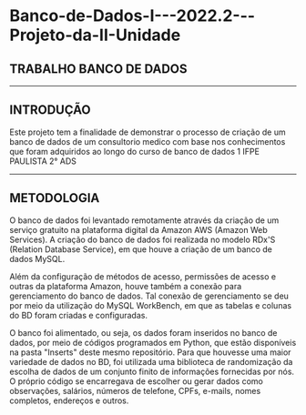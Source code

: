 # Banco-de-Dados-I---2022.2---Projeto-da-II-Unidade

## TRABALHO BANCO DE DADOS 
<hr size="100">

## INTRODUÇÃO

Este projeto tem a finalidade de demonstrar o processo de criação de um banco de dados de um consultorio medico com base nos conhecimentos que foram adquiridos ao longo do curso de  banco de dados 1 IFPE PAULISTA 2° ADS

<hr size="100">

## METODOLOGIA 

O banco de dados foi levantado remotamente através da criação de um serviço gratuito na plataforma digital da Amazon AWS (Amazon Web Services).
A criação do banco de dados foi realizada no modelo RDx'S (Relation Database Service), em que houve a criação de um banco de dados MySQL.

Além da configuração de métodos de acesso, permissões de acesso e outras da plataforma Amazon, houve também a conexão para gerenciamento do banco de dados. Tal conexão de gerenciamento se deu por meio da utilização do MySQL WorkBench, em que as tabelas e colunas do BD foram criadas e configuradas.

O banco foi alimentado, ou seja, os dados foram inseridos no banco de dados, por meio de códigos programados em Python, que estão disponíveis na pasta "Inserts" deste mesmo repositório.
Para que houvesse uma maior variedade de dados no BD, foi utilizada uma biblioteca de randomização da escolha de dados de um conjunto finito de informações fornecidas por nós.
O próprio código se encarregava de escolher ou gerar dados como observações, salários, números de telefone, CPFs, e-mails, nomes completos, endereços e outros.
